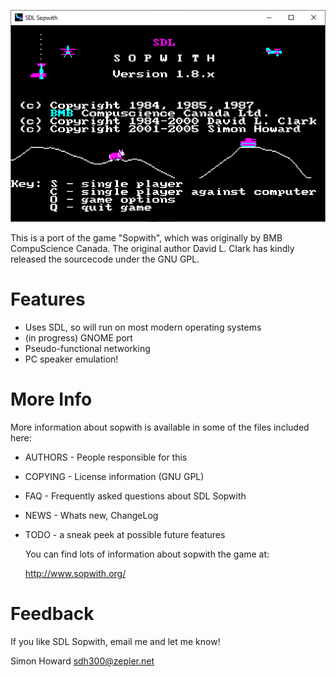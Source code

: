 ![Windows 10 Screenshot](https://github.com/ilookha/sopwith/raw/main/screenshot_win10.png)

  This is a port of the game "Sopwith", which was originally by 
  BMB CompuScience Canada. The original author David L. Clark
  has kindly released the sourcecode under the GNU GPL.

# Features

* Uses SDL, so will run on most modern operating systems
* (in progress) GNOME port
* Pseudo-functional networking
* PC speaker emulation!

# More Info

  More information about sopwith is available in some of the files
  included here:
  
* AUTHORS - People responsible for this
* COPYING - License information (GNU GPL)
* FAQ - Frequently asked questions about SDL Sopwith
* NEWS - Whats new, ChangeLog
* TODO - a sneak peek at possible future features

  You can find lots of information about sopwith the game at:

     http://www.sopwith.org/

# Feedback

  If you like SDL Sopwith, email me and let me know!

  Simon Howard <sdh300@zepler.net>

